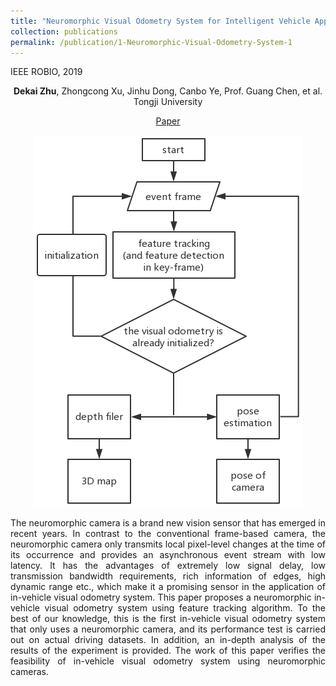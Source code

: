 ```yaml
---
title: "Neuromorphic Visual Odometry System for Intelligent Vehicle Application with Bio-inspired Vision Sensor"
collection: publications
permalink: /publication/1-Neuromorphic-Visual-Odometry-System-1
---
```


IEEE ROBIO, 2019

<center>
<b>Dekai Zhu</b>, Zhongcong Xu, Jinhu Dong, Canbo Ye, Prof. Guang Chen, et al. <br /> 
Tongji University 

<!-- ### [Paper](https://ieeexplore.ieee.org/document/8961878) -->

<!-- ![shape](../images/event_based_visual_odometry.jpg) -->

</center>

<!-- <p align="center">
  ![shape](../images/event_based_visual_odometry.jpg)
</p> -->

<p align="center">
  <a href="https://ieeexplore.ieee.org/document/8961878">Paper</a>
</p>

<p align="center">
  <img src="../images/event_based_visual_odometry.jpg" alt="shape" />
</p>

<p align = "justify"> 
The neuromorphic camera is a brand new vision sensor that has emerged in recent years. In contrast to the conventional frame-based camera, the neuromorphic camera only transmits local pixel-level changes at the time of its occurrence and provides an asynchronous event stream with low latency. It has the advantages of extremely low signal delay, low transmission bandwidth requirements, rich information of edges, high dynamic range etc., which make it a promising sensor in the application of in-vehicle visual odometry system. This paper proposes a neuromorphic in-vehicle visual odometry system using feature tracking algorithm. To the best of our knowledge, this is the first in-vehicle visual odometry system that only uses a neuromorphic camera, and its performance test is carried out on actual driving datasets. In addition, an in-depth analysis of the results of the experiment is provided. The work of this paper verifies the feasibility of in-vehicle visual odometry system using neuromorphic cameras.
</p>

